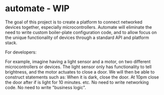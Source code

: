 # automate - WIP 
The goal of this project is to create a platform to connect networked devices together, especially microcontrollers.  Automate will eliminate the need to write custom boiler-plate configuration code, and to allow focus on the unique functionality of devices through a standard API and platform stack.

For developers:

For example, imagine having a light sensor and a motor, on two different microcontrollers or devices.  The light sensor only has functionality to tell brightness, and the motor actuates to close a door.   We will then be able to construct statements such as:  When it is dark, close the door.  At 10pm close the door after if is light for 10 minutes. etc.  No need to write networking code.  No need to write "business logic".  
